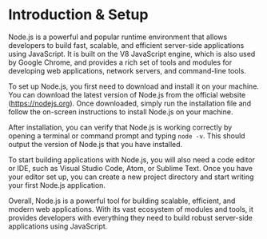 # Introduction & Setup

Node.js is a powerful and popular runtime environment that allows developers to build fast, scalable, and efficient server-side applications using JavaScript. It is built on the V8 JavaScript engine, which is also used by Google Chrome, and provides a rich set of tools and modules for developing web applications, network servers, and command-line tools.

To set up Node.js, you first need to download and install it on your machine. You can download the latest version of Node.js from the official website (https://nodejs.org). Once downloaded, simply run the installation file and follow the on-screen instructions to install Node.js on your machine.

After installation, you can verify that Node.js is working correctly by opening a terminal or command prompt and typing `node -v`. This should output the version of Node.js that you have installed.

To start building applications with Node.js, you will also need a code editor or IDE, such as Visual Studio Code, Atom, or Sublime Text. Once you have your editor set up, you can create a new project directory and start writing your first Node.js application.

Overall, Node.js is a powerful tool for building scalable, efficient, and modern web applications. With its vast ecosystem of modules and tools, it provides developers with everything they need to build robust server-side applications using JavaScript.
